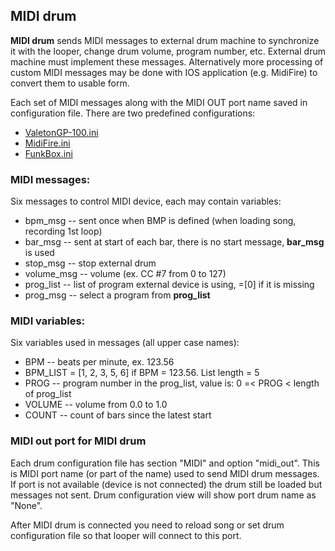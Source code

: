 ## MIDI drum

**MIDI drum** sends MIDI messages to external drum machine to synchronize it with the looper, change drum volume,
program number, etc. External drum machine must implement these messages.
Alternatively more processing of custom MIDI messages may be done with IOS application (e.g. MidiFire) to convert them
to usable form.

Each set of MIDI messages along with the MIDI OUT port name saved in configuration file. There are two predefined
configurations:

- [ValetonGP-100.ini](../config/drum/midi/ValetonGP-100.ini)
- [MidiFire.ini](../config/drum/midi/MidiFire.ini)
- [FunkBox.ini](../config/drum/midi/FunkBox.ini)

### MIDI messages:

Six messages to control MIDI device, each may contain variables:

* bpm_msg -- sent once when BMP is defined (when loading song, recording 1st loop)
* bar_msg -- sent at start of each bar, there is no start message, **bar_msg** is used
* stop_msg -- stop external drum
* volume_msg -- volume (ex. CC #7 from 0 to 127)
* prog_list -- list of program external device is using, =[0] if it is missing
* prog_msg -- select a program from **prog_list**

### MIDI variables:

Six variables used in messages (all upper case names):

* BPM -- beats per minute, ex. 123.56
* BPM_LIST = [1, 2, 3, 5, 6] if BPM = 123.56. List length = 5
* PROG -- program number in the prog_list, value is: 0 =< PROG < length of prog_list
* VOLUME -- volume from 0.0 to 1.0
* COUNT -- count of bars since the latest start

### MIDI out port for MIDI drum

Each drum configuration file has section "MIDI" and option "midi_out". This is MIDI port name (or part of the
name) used to send MIDI drum messages. If port is not available (device is not connected) the drum still be loaded but
messages not sent. Drum configuration view will show port drum name as "None".

After MIDI drum is connected you need to reload song or set drum configuration file so that looper will connect to
this port. 

